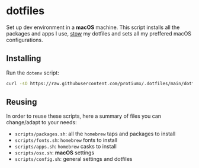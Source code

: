 # dotfiles

Set up dev environment in a **macOS** machine.
This script installs all the packages and apps I use, [stow](https://www.gnu.org/software/stow/) my dotfiles and sets all my preffered macOS configurations.

## Installing

Run the `dotenv` script:
```sh
curl -sO https://raw.githubusercontent.com/protiumx/.dotfiles/main/dotfiles
```

## Reusing

In order to reuse these scripts, here a summary of files you can change/adapt to your needs:

- `scripts/packages.sh`: all the `homebrew` taps and packages to install
- `scripts/fonts.sh`: `homebrew` fonts to install
- `scripts/apps.sh`: `homebrew` casks to install
- `scripts/osx.sh`: **macOS** settings
- `scripts/config.sh`: general settings and dotfiles
